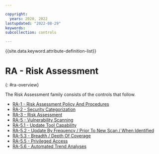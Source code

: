 ```yaml
---

copyright:
  years: 2020, 2022
lastupdated: "2022-08-29"
keywords: 
subcollection: controls

---
```




{{site.data.keyword.attribute-definition-list}}

# RA - Risk Assessment
{: #ra-overview}

The Risk Assessment family consists of the controls that follow.

- [RA-1 - Risk Assessment Policy And Procedures](/docs/controls?topic=controls-ra-1)
- [RA-2 - Security Categorization](/docs/controls?topic=controls-ra-2)
- [RA-3 - Risk Assessment](/docs/controls?topic=controls-ra-3)
- [RA-5 - Vulnerability Scanning](/docs/controls?topic=controls-ra-5)
- [RA-5.1 - Update Tool Capability](/docs/controls?topic=controls-ra-5.1)
- [RA-5.2 - Update By Frequency / Prior To New Scan / When Identified](/docs/controls?topic=controls-ra-5.2)
- [RA-5.3 - Breadth / Depth Of Coverage](/docs/controls?topic=controls-ra-5.3)
- [RA-5.5 - Privileged Access](/docs/controls?topic=controls-ra-5.5)
- [RA-5.6 - Automated Trend Analyses](/docs/controls?topic=controls-ra-5.6)



